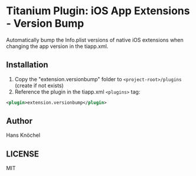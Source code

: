 # Titanium Plugin: iOS App Extensions - Version Bump

Automatically bump the Info.plist versions of native iOS extensions when changing the app version in the tiapp.xml.

## Installation

1. Copy the "extension.versionbump" folder to `<project-root>/plugins` (create if not exists)
2. Reference the plugin in the tiapp.xml `<plugins>` tag:
```xml
<plugin>extension.versionbump</plugin>
```

## Author

Hans Knöchel

## LICENSE

MIT